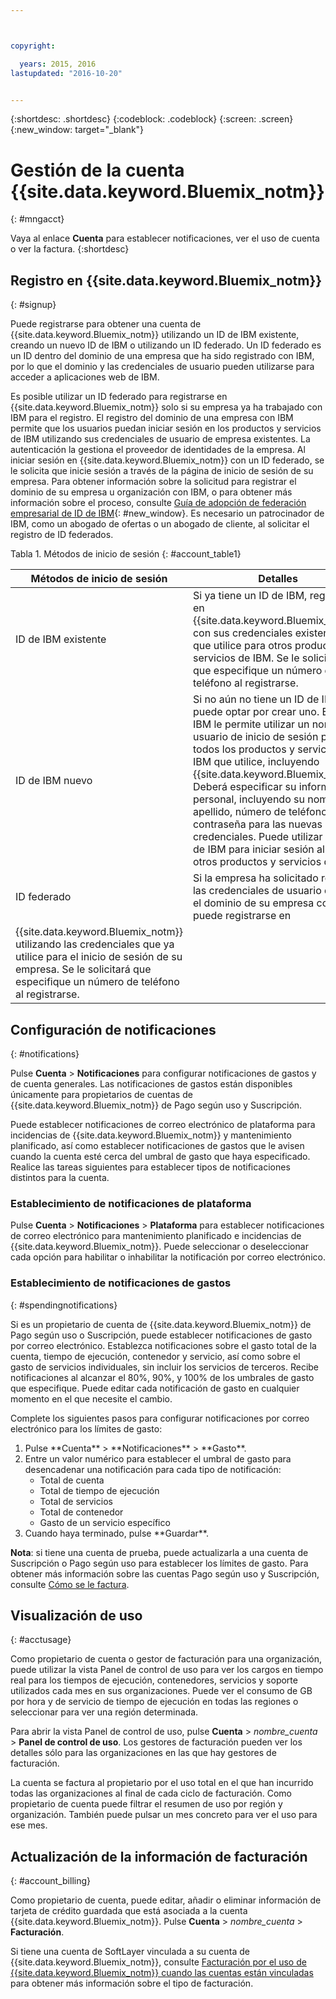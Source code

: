 ```yaml
---



copyright:

  years: 2015, 2016
lastupdated: "2016-10-20"  


---
```


{:shortdesc: .shortdesc}
{:codeblock: .codeblock}
{:screen: .screen}
{:new_window: target="_blank"}

# Gestión de la cuenta {{site.data.keyword.Bluemix_notm}}
{: #mngacct}

Vaya al enlace **Cuenta** para establecer notificaciones, ver el uso de cuenta o ver la factura.
{:shortdesc}

## Registro en {{site.data.keyword.Bluemix_notm}}
{: #signup}

Puede registrarse para obtener una cuenta de {{site.data.keyword.Bluemix_notm}} utilizando un ID de IBM existente, creando un nuevo ID de IBM o utilizando un ID federado. Un ID federado es un ID dentro del dominio de una empresa que ha sido registrado con IBM, por lo que el dominio y las credenciales de usuario pueden utilizarse para acceder a aplicaciones web de IBM.  

Es posible utilizar un ID federado para registrarse en {{site.data.keyword.Bluemix_notm}} solo si su empresa ya ha trabajado con IBM para el registro.  El registro del dominio de una empresa con IBM permite que los usuarios puedan iniciar sesión en los productos y servicios de IBM utilizando sus credenciales de usuario de empresa existentes. La autenticación la gestiona el proveedor de identidades de la empresa. Al iniciar sesión en
{{site.data.keyword.Bluemix_notm}} con un ID federado, se le solicita que inicie sesión a través de la página de inicio de sesión de su empresa. Para obtener información sobre la solicitud para registrar el dominio de su empresa u organización con IBM, o para obtener más información sobre el proceso, consulte [Guía de adopción de federación empresarial de ID de IBM](https://ibm.box.com/v/IBMid-Federation-Guide){: #new_window}. Es necesario un patrocinador de IBM, como un abogado de ofertas o un abogado de cliente, al solicitar el registro de ID federados.

Tabla 1. Métodos de inicio de sesión
{: #account_table1}

| Métodos de inicio de sesión | Detalles |    
|-----------------|---------|
|ID de IBM existente | Si ya tiene un ID de IBM, regístrese en {{site.data.keyword.Bluemix_notm}} con sus credenciales existentes que utilice para otros productos y servicios de IBM. Se le solicitará que especifique un número de teléfono al registrarse. |
|ID de IBM nuevo | Si no aún no tiene un ID de IBM, puede optar por crear uno. El ID de IBM le permite utilizar un nombre de usuario de inicio de sesión para todos los productos y servicios de IBM que utilice, incluyendo {{site.data.keyword.Bluemix_notm}}. Deberá especificar su información personal, incluyendo su nombre y apellido, número de teléfono y contraseña para las nuevas credenciales. Puede utilizar este ID de IBM para iniciar sesión al utilizar otros productos y servicios de IBM.  |
|ID federado | Si la empresa ha solicitado registrar las credenciales de usuario desde el dominio de su empresa con IBM, puede registrarse en
{{site.data.keyword.Bluemix_notm}} utilizando las credenciales que ya utilice para el inicio de sesión de su empresa. Se le solicitará que especifique un número de teléfono al registrarse. |

## Configuración de notificaciones
{: #notifications}

Pulse **Cuenta** &gt; **Notificaciones** para configurar notificaciones de gastos y de cuenta generales. Las notificaciones de gastos están disponibles únicamente para propietarios de cuentas de {{site.data.keyword.Bluemix_notm}} de Pago según uso y Suscripción.

Puede establecer notificaciones de correo electrónico de plataforma para incidencias de
{{site.data.keyword.Bluemix_notm}} y mantenimiento planificado, así como establecer notificaciones de gastos que le avisen cuando la cuenta esté cerca del umbral de gasto que haya especificado. Realice las tareas siguientes para establecer tipos de notificaciones distintos para la cuenta.

### Establecimiento de notificaciones de plataforma

Pulse **Cuenta** &gt; **Notificaciones** &gt; **Plataforma** para establecer notificaciones de correo electrónico para mantenimiento planificado e incidencias de {{site.data.keyword.Bluemix_notm}}. Puede seleccionar o deseleccionar cada opción para habilitar o inhabilitar la notificación por correo electrónico.

### Establecimiento de notificaciones de gastos
{: #spendingnotifications}

Si es un propietario de cuenta de {{site.data.keyword.Bluemix_notm}} de Pago según uso o Suscripción, puede establecer notificaciones de gasto por correo electrónico. Establezca notificaciones sobre el gasto total de la cuenta, tiempo de ejecución, contenedor y servicio, así como sobre el gasto de servicios individuales, sin incluir los servicios de terceros. Recibe notificaciones al alcanzar el 80%, 90%, y 100% de los umbrales de gasto que especifique. Puede editar cada notificación de gasto en cualquier momento en el que necesite el cambio.

Complete los siguientes pasos para configurar notificaciones por correo electrónico para los límites de gasto:

<ol>
<li>Pulse **Cuenta** &gt; **Notificaciones** &gt; **Gasto**.</li>
<li>Entre un valor numérico para establecer el umbral de gasto para desencadenar una notificación para cada tipo de notificación:<br />
<ul>
<li>Total de cuenta</li>
<li>Total de tiempo de ejecución</li>
<li>Total de servicios</li>
<li>Total de contenedor</li>
<li>Gasto de un servicio específico</li>
</ul>
</li>
<li>Cuando haya terminado, pulse **Guardar**.</li>
</ol>

**Nota**: si tiene una cuenta de prueba, puede actualizarla a una cuenta de Suscripción o Pago según uso para establecer los límites de gasto. Para obtener más información sobre las cuentas Pago según uso y Suscripción, consulte [Cómo se le factura](/docs/pricing/index.html#pay-accounts).

## Visualización de uso
{: #acctusage}

Como propietario de cuenta o gestor de facturación para una organización, puede utilizar la vista Panel de control de uso para ver los cargos en tiempo real para los tiempos de ejecución, contenedores, servicios y soporte utilizados cada mes en sus organizaciones. Puede ver el consumo de GB por hora y de servicio de tiempo de ejecución en todas las regiones o seleccionar para ver una región determinada.

Para abrir la vista Panel de control de uso, pulse **Cuenta** &gt; *nombre_cuenta* &gt; **Panel de control de uso**. Los gestores de facturación pueden ver los detalles sólo para las organizaciones en las que hay gestores de facturación.

La cuenta se factura al propietario por el uso total en el que han incurrido todas las organizaciones al final de cada ciclo de facturación. Como propietario de cuenta puede filtrar el resumen de uso por región y organización. También puede pulsar un mes concreto para ver el uso para ese mes.

## Actualización de la información de facturación
{: #account_billing}

Como propietario de cuenta, puede editar, añadir o eliminar información de tarjeta de crédito guardada que está asociada a la cuenta {{site.data.keyword.Bluemix_notm}}. Pulse **Cuenta** &gt; *nombre_cuenta* &gt; **Facturación**.

Si tiene una cuenta de SoftLayer vinculada a su cuenta de {{site.data.keyword.Bluemix_notm}}, consulte [Facturación por el uso de {{site.data.keyword.Bluemix_notm}} cuando las cuentas están vinculadas](/docs/admin/softlayerlink.html#bill_usage) para obtener más información sobre el tipo de facturación.
